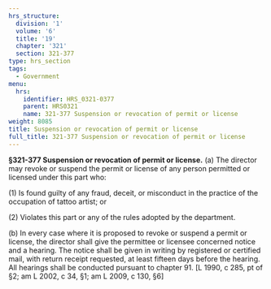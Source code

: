 ```yaml
---
hrs_structure:
  division: '1'
  volume: '6'
  title: '19'
  chapter: '321'
  section: 321-377
type: hrs_section
tags:
  - Government
menu:
  hrs:
    identifier: HRS_0321-0377
    parent: HRS0321
    name: 321-377 Suspension or revocation of permit or license
weight: 8085
title: Suspension or revocation of permit or license
full_title: 321-377 Suspension or revocation of permit or license
---
```

**§321-377 Suspension or revocation of permit or license.** (a) The director may revoke or suspend the permit or license of any person permitted or licensed under this part who:

(1) Is found guilty of any fraud, deceit, or misconduct in the practice of the occupation of tattoo artist; or

(2) Violates this part or any of the rules adopted by the department.

(b) In every case where it is proposed to revoke or suspend a permit or license, the director shall give the permittee or licensee concerned notice and a hearing. The notice shall be given in writing by registered or certified mail, with return receipt requested, at least fifteen days before the hearing. All hearings shall be conducted pursuant to chapter 91. [L 1990, c 285, pt of §2; am L 2002, c 34, §1; am L 2009, c 130, §6]